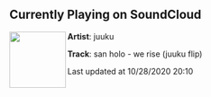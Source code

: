 ## Currently Playing on SoundCloud

[<img align="left" width="100" src="https://i1.sndcdn.com/artworks-zUE4LAeprCI6admG-fUzKbA-t50x50.jpg">](https://soundcloud.com/juuku/san-holo-we-rise-juuku-flip)

**Artist**: juuku 

**Track**: san holo - we rise (juuku flip)

Last updated at 10/28/2020 20:10
